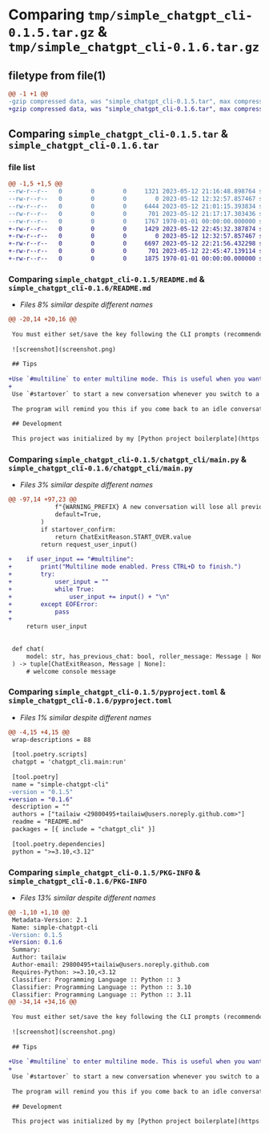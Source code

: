 # Comparing `tmp/simple_chatgpt_cli-0.1.5.tar.gz` & `tmp/simple_chatgpt_cli-0.1.6.tar.gz`

## filetype from file(1)

```diff
@@ -1 +1 @@
-gzip compressed data, was "simple_chatgpt_cli-0.1.5.tar", max compression
+gzip compressed data, was "simple_chatgpt_cli-0.1.6.tar", max compression
```

## Comparing `simple_chatgpt_cli-0.1.5.tar` & `simple_chatgpt_cli-0.1.6.tar`

### file list

```diff
@@ -1,5 +1,5 @@
--rw-r--r--   0        0        0     1321 2023-05-12 21:16:48.898764 simple_chatgpt_cli-0.1.5/README.md
--rw-r--r--   0        0        0        0 2023-05-12 12:32:57.857467 simple_chatgpt_cli-0.1.5/chatgpt_cli/__init__.py
--rw-r--r--   0        0        0     6444 2023-05-12 21:01:15.393834 simple_chatgpt_cli-0.1.5/chatgpt_cli/main.py
--rw-r--r--   0        0        0      701 2023-05-12 21:17:17.303436 simple_chatgpt_cli-0.1.5/pyproject.toml
--rw-r--r--   0        0        0     1767 1970-01-01 00:00:00.000000 simple_chatgpt_cli-0.1.5/PKG-INFO
+-rw-r--r--   0        0        0     1429 2023-05-12 22:45:32.387874 simple_chatgpt_cli-0.1.6/README.md
+-rw-r--r--   0        0        0        0 2023-05-12 12:32:57.857467 simple_chatgpt_cli-0.1.6/chatgpt_cli/__init__.py
+-rw-r--r--   0        0        0     6697 2023-05-12 22:21:56.432298 simple_chatgpt_cli-0.1.6/chatgpt_cli/main.py
+-rw-r--r--   0        0        0      701 2023-05-12 22:45:47.139114 simple_chatgpt_cli-0.1.6/pyproject.toml
+-rw-r--r--   0        0        0     1875 1970-01-01 00:00:00.000000 simple_chatgpt_cli-0.1.6/PKG-INFO
```

### Comparing `simple_chatgpt_cli-0.1.5/README.md` & `simple_chatgpt_cli-0.1.6/README.md`

 * *Files 8% similar despite different names*

```diff
@@ -20,14 +20,16 @@
 
 You must either set/save the key following the CLI prompts (recommended) or set an environment variable `OPENAI_API_KEY`.
 
 ![screenshot](screenshot.png)
 
 ## Tips
 
+Use `#multiline` to enter multiline mode. This is useful when you want to enter messages with line breaks.
+
 Use `#startover` to start a new conversation whenever you switch to a new topic and the bot doesn't need previous context anymore. This helps reduce your OpenAI bill.
 
 The program will remind you this if you come back to an idle conversation after more than 5 minutes.
 
 ## Development
 
 This project was initialized by my [Python project boilerplate](https://github.com/tailaiw/python-boilerplate). So you will need all the prerequisites of that project.
```

### Comparing `simple_chatgpt_cli-0.1.5/chatgpt_cli/main.py` & `simple_chatgpt_cli-0.1.6/chatgpt_cli/main.py`

 * *Files 3% similar despite different names*

```diff
@@ -97,14 +97,23 @@
             f"{WARNING_PREFIX} A new conversation will lose all previous context. Do you really want to start a new conversation?",
             default=True,
         )
         if startover_confirm:
             return ChatExitReason.START_OVER.value
         return request_user_input()
 
+    if user_input == "#multiline":
+        print("Multiline mode enabled. Press CTRL+D to finish.")
+        try:
+            user_input = ""
+            while True:
+                user_input += input() + "\n"
+        except EOFError:
+            pass
+
     return user_input
 
 
 def chat(
     model: str, has_previous_chat: bool, roller_message: Message | None = None
 ) -> tuple[ChatExitReason, Message | None]:
     # welcome console message
```

### Comparing `simple_chatgpt_cli-0.1.5/pyproject.toml` & `simple_chatgpt_cli-0.1.6/pyproject.toml`

 * *Files 1% similar despite different names*

```diff
@@ -4,15 +4,15 @@
 wrap-descriptions = 88
 
 [tool.poetry.scripts]
 chatgpt = 'chatgpt_cli.main:run'
 
 [tool.poetry]
 name = "simple-chatgpt-cli"
-version = "0.1.5"
+version = "0.1.6"
 description = ""
 authors = ["tailaiw <29800495+tailaiw@users.noreply.github.com>"]
 readme = "README.md"
 packages = [{ include = "chatgpt_cli" }]
 
 [tool.poetry.dependencies]
 python = ">=3.10,<3.12"
```

### Comparing `simple_chatgpt_cli-0.1.5/PKG-INFO` & `simple_chatgpt_cli-0.1.6/PKG-INFO`

 * *Files 13% similar despite different names*

```diff
@@ -1,10 +1,10 @@
 Metadata-Version: 2.1
 Name: simple-chatgpt-cli
-Version: 0.1.5
+Version: 0.1.6
 Summary: 
 Author: tailaiw
 Author-email: 29800495+tailaiw@users.noreply.github.com
 Requires-Python: >=3.10,<3.12
 Classifier: Programming Language :: Python :: 3
 Classifier: Programming Language :: Python :: 3.10
 Classifier: Programming Language :: Python :: 3.11
@@ -34,14 +34,16 @@
 
 You must either set/save the key following the CLI prompts (recommended) or set an environment variable `OPENAI_API_KEY`.
 
 ![screenshot](screenshot.png)
 
 ## Tips
 
+Use `#multiline` to enter multiline mode. This is useful when you want to enter messages with line breaks.
+
 Use `#startover` to start a new conversation whenever you switch to a new topic and the bot doesn't need previous context anymore. This helps reduce your OpenAI bill.
 
 The program will remind you this if you come back to an idle conversation after more than 5 minutes.
 
 ## Development
 
 This project was initialized by my [Python project boilerplate](https://github.com/tailaiw/python-boilerplate). So you will need all the prerequisites of that project.
```

